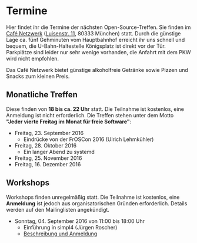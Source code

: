 # Termine

Hier findet ihr die Termine der nächsten Open-Source-Treffen. Sie finden im [Café Netzwerk](http://www.cafe-netzwerk.de/) ([Luisenstr. 11](http://www.openstreetmap.org/?lat=48.143903&amp;lon=11.563067499999988&amp;zoom=17&amp;layers=M&amp;mlat=48.14413&amp;mlon=11.56252), 80333 München) statt. Durch die günstige Lage ca. fünf Gehminuten vom Hauptbahnhof erreicht ihr uns schnell und bequem, die U-Bahn-Haltestelle Königsplatz ist direkt vor der Tür. Parkplätze sind leider nur sehr wenige vorhanden, die Anfahrt mit dem PKW wird nicht empfohlen.

Das Café Netzwerk bietet günstige alkoholfreie Getränke sowie Pizzen und Snacks zum kleinen Preis.

## Monatliche Treffen

Diese finden von **18 bis ca. 22 Uhr** statt. Die Teilnahme ist kostenlos, eine Anmeldung ist nicht erforderlich. Die Treffen stehen unter dem Motto **"Jeder vierte Freitag im Monat für freie Software"**:

*   Freitag, 23. September 2016 
    * Eindrücke von der FrOSCon 2016 (Ulrich Lehmkühler)
*   Freitag, 28. Oktober 2016
    * Ein langer Abend zu systemd
*   Freitag, 25. November 2016
*   Freitag, 16. Dezember 2016

## Workshops

Workshops finden unregelmäßig statt. Die Teilnahme ist kostenlos, eine **Anmeldung** ist jedoch aus organisatorischen Gründen erforderlich. Details werden auf den Mailinglisten angekündigt.

* Sonntag, 04. September 2016 von 11:00 bis 18:00 Uhr
    * Einführung in simpl4 (Jürgen Roscher)
    * [Beschreibung und Anmeldung](https://opensourcetreffen.de/workshops/)

<!-- Derzeit sind keine Workshops geplant. -->

